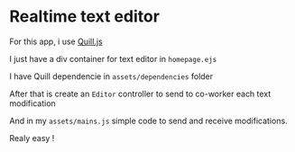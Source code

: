 # Realtime text editor

For this app, i use [Quill.js](http://quilljs.com/)

I just have a div container for text editor in `homepage.ejs`

I have Quill dependencie in `assets/dependencies` folder

After that is create an `Editor` controller to send to co-worker each text modification

And in my `assets/mains.js` simple code to send and receive modifications.

Realy easy !
